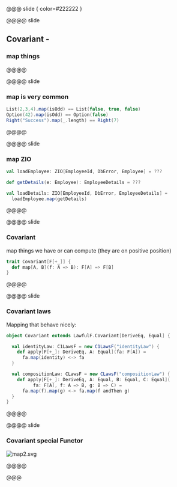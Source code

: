 @@@ slide { color=#222222 }

@@@@ slide

## Covariant -
### map things

@@@@

@@@@ slide

### map is very common

```scala
List(2,3,4).map(isOdd) == List(false, true, false)
Option(42).map(isOdd) == Option(false)
Right("Success").map(_.length) == Right(7)
```
@@@@

@@@@ slide

### map ZIO

```scala
val loadEmployee: ZIO[EmployeeId, DbError, Employee] = ???

def getDetails(e: Employee): EmployeeDetails = ???

val loadDetails: ZIO[EmployeeId, DbError, EmployeeDetails] =
  loadEmployee.map(getDetails)
```
@@@@

@@@@ slide

### Covariant
map things we have or can compute (they are on positive position)

```scala
trait Covariant[F[+_]] {
  def map[A, B](f: A => B): F[A] => F[B]
}
```
@@@@

@@@@ slide

### Covariant laws
Mapping that behave nicely:

```scala
object Covariant extends LawfulF.Covariant[DeriveEq, Equal] {

  val identityLaw: C1LawsF = new C1LawsF("identityLaw") {
    def apply[F[+_]: DeriveEq, A: Equal](fa: F[A]) =
      fa.map(identity) <-> fa
  }

  val compositionLaw: CLawsF = new CLawsF("compositionLaw") {
    def apply[F[+_]: DeriveEq, A: Equal, B: Equal, C: Equal](
          fa: F[A], f: A => B, g: B => C) =
      fa.map(f).map(g) <-> fa.map(f andThen g)
  }
}
```

@@@@

@@@@ slide

### Covariant special Functor

![map2.svg](images/map2.svg)

@@@@

@@@